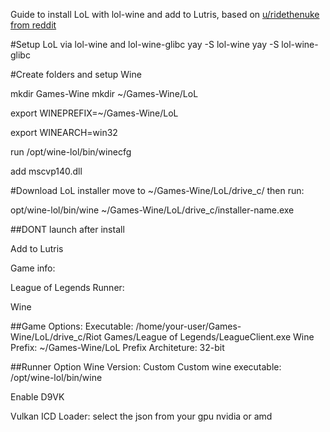 Guide to install LoL with lol-wine and add to Lutris, based on [u/ridethenuke from reddit](https://old.reddit.com/r/leagueoflinux/comments/bx0y2s/success_latest_arch_linux_winelol_patch_911/)

#Setup LoL via lol-wine and lol-wine-glibc
yay -S lol-wine
yay -S lol-wine-glibc

#Create folders and setup Wine

mkdir Games-Wine
mkdir ~/Games-Wine/LoL

export WINEPREFIX=~/Games-Wine/LoL

export WINEARCH=win32

run /opt/wine-lol/bin/winecfg

add mscvp140.dll

#Download LoL installer move to ~/Games-Wine/LoL/drive_c/
then run:

opt/wine-lol/bin/wine ~/Games-Wine/LoL/drive_c/installer-name.exe

##DONT launch after install

Add to Lutris

Game info:

League of Legends
Runner:

Wine

##Game Options:
Executable: /home/your-user/Games-Wine/LoL/drive_c/Riot Games/League of Legends/LeagueClient.exe
Wine Prefix: ~/Games-Wine/LoL
Prefix Architeture: 32-bit

##Runner Option
Wine Version: Custom
Custom wine executable: /opt/wine-lol/bin/wine

Enable D9VK

Vulkan ICD Loader: select the json from your gpu nvidia or amd

